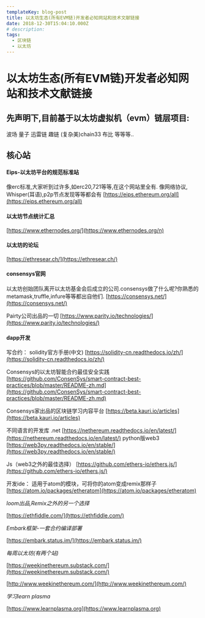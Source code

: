```yaml
---
templateKey: blog-post
title: 以太坊生态(所有EVM链)开发者必知网站和技术文献链接
date: 2018-12-30T15:04:10.000Z
# description: 
tags:
  - 区块链
  - 以太坊
---
```



# 以太坊生态(所有EVM链)开发者必知网站和技术文献链接
## 先声明下,目前基于以太坊虚拟机（evm）链层项目:
波场  量子  迅雷链 趣链  (复杂美)chain33  布比    等等等..

##  核心站
#### Eips-以太坊平台的规范标准站
像erc标准,大家听到过许多,如erc20,721等等,在这个网站里全有.
像网络协议, Whisper(耳语),p2p节点发现等等都会有
[https://eips.ethereum.org/all](https://eips.ethereum.org/all)

#### 以太坊节点统计汇总
[https://www.ethernodes.org/](https://www.ethernodes.org/n)

#### 以太坊的论坛
[https://ethresear.ch/](https://ethresear.ch/)

#### consensys官网
以太坊创始团队离开以太坊基金会后成立的公司.consensys做了什么呢?你熟悉的metamask,truffle,infure等等都出自他们.
[https://consensys.net/](https://consensys.net/)

Pairty公司出品的一切
[https://www.parity.io/technologies/](https://www.parity.io/technologies/)


#### dapp开发
写合约：
solidity官方手册(中文)
[https://solidity-cn.readthedocs.io/zh/](https://solidity-cn.readthedocs.io/zh/)

Consensys的以太坊智能合约最佳安全实践
[https://github.com/ConsenSys/smart-contract-best-practices/blob/master/README-zh.md](https://github.com/ConsenSys/smart-contract-best-practices/blob/master/README-zh.md)

Consensys家出品的区块链学习内容平台
[https://beta.kauri.io/articles](https://beta.kauri.io/articles)

不同语言的开发库
.net
[https://nethereum.readthedocs.io/en/latest/](https://nethereum.readthedocs.io/en/latest/)
python版web3
[https://web3py.readthedocs.io/en/stable/](https://web3py.readthedocs.io/en/stable/)

Js（web3之外的最佳选择）
[https://github.com/ethers-io/ethers.js/](https://github.com/ethers-io/ethers.js/)


开发ide：
适用于atom的模块，可将你的atom变成remix那样子
[https://atom.io/packages/etheratom](https://atom.io/packages/etheratom)


*loom出品,Remix之外的另一个选择*

[https://ethfiddle.com/](https://ethfiddle.com/)

*Embark框架-一套合约编译部署*

[https://embark.status.im/](https://embark.status.im/)

*每周以太坊(有两个站)*

[https://weekinethereum.substack.com/](https://weekinethereum.substack.com/)

[http://www.weekinethereum.com/](http://www.weekinethereum.com/)

*学习learn plasma*

[https://www.learnplasma.org](https://www.learnplasma.org)


